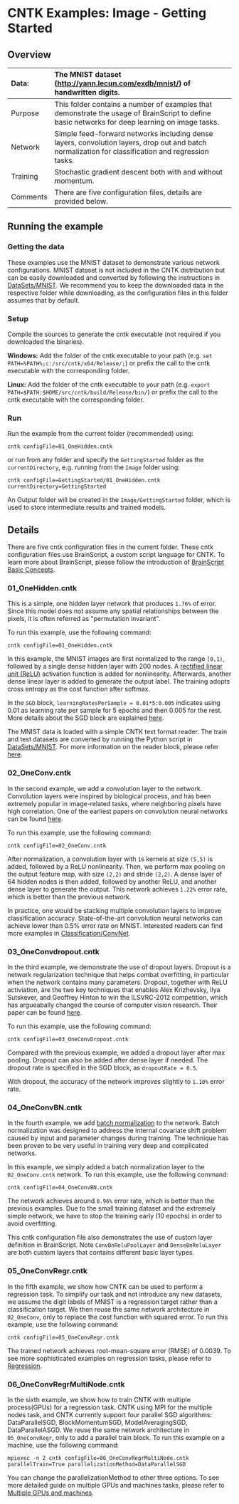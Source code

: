 # CNTK Examples: Image - Getting Started

## Overview

|Data:     |The MNIST dataset (http://yann.lecun.com/exdb/mnist/) of handwritten digits.
|:---------|:---
|Purpose   |This folder contains a number of examples that demonstrate the usage of BrainScript to define basic networks for deep learning on image tasks.
|Network   |Simple feed-forward networks including dense layers, convolution layers, drop out and batch normalization for classification and regression tasks.
|Training  |Stochastic gradient descent both with and without momentum.
|Comments  |There are five configuration files, details are provided below.

## Running the example

### Getting the data

These examples use the MNIST dataset to demonstrate various network configurations. MNIST dataset is not included in the CNTK distribution but can be easily downloaded and converted by following the instructions in [DataSets/MNIST](../DataSets/MNIST). We recommend you to keep the downloaded data in the respective folder while downloading, as the configuration files in this folder assumes that by default.

### Setup

Compile the sources to generate the cntk executable (not required if you downloaded the binaries).

__Windows:__ Add the folder of the cntk executable to your path
(e.g. `set PATH=%PATH%;c:/src/cntk/x64/Release/;`)
or prefix the call to the cntk executable with the corresponding folder.

__Linux:__ Add the folder of the cntk executable to your path
(e.g. `export PATH=$PATH:$HOME/src/cntk/build/Release/bin/`)
or prefix the call to the cntk executable with the corresponding folder.

### Run

Run the example from the current folder (recommended) using:

`cntk configFile=01_OneHidden.cntk`

or run from any folder and specify the `GettingStarted` folder as the `currentDirectory`,
e.g. running from the `Image` folder using:

`cntk configFile=GettingStarted/01_OneHidden.cntk currentDirectory=GettingStarted`

An Output folder will be created in the `Image/GettingStarted` folder, which is used to store intermediate results and trained models.

## Details

There are five cntk configuration files in the current folder. These cntk configuration files use BrainScript, a custom script language for CNTK. To learn more about BrainScript, please follow the introduction of [BrainScript Basic Concepts](https://github.com/Microsoft/CNTK/wiki/BS-Basic-concepts).

### 01_OneHidden.cntk

This is a simple, one hidden layer network that produces `1.76%` of error. Since this model does not assume any spatial relationships between the pixels, it is often referred as "permutation invariant". 

To run this example, use the following command:

`cntk configFile=01_OneHidden.cntk`

In this example, the MNIST images are first normalized to the range `[0,1)`, followed by a single dense hidden layer with 200 nodes. A [rectified linear unit (ReLU)](http://machinelearning.wustl.edu/mlpapers/paper_files/icml2010_NairH10.pdf) activation function is added for nonlinearity. Afterwards, another dense linear layer is added to generate the output label. The training adopts cross entropy as the cost function after softmax.

In the `SGD` block, `learningRatesPerSample = 0.01*5:0.005` indicates using 0.01 as learning rate per sample for 5 epochs and then 0.005 for the rest. More details about the SGD block are explained [here](https://github.com/Microsoft/CNTK/wiki/SGD-Block).

The MNIST data is loaded with a simple CNTK text format reader. The train and test datasets are converted by running the Python script in [DataSets/MNIST](../DataSets/MNIST). For more information on the reader block, please refer [here](https://github.com/Microsoft/CNTK/wiki/Reader-block).

### 02_OneConv.cntk

In the second example, we add a convolution layer to the network. Convolution layers were inspired by biological process, and has been extremely popular in image-related tasks, where neighboring pixels have high correlation. One of the earliest papers on convolution neural networks can be found [here](http://yann.lecun.com/exdb/publis/pdf/lecun-01a.pdf).

To run this example, use the following command:

`cntk configFile=02_OneConv.cntk`

After normalization, a convolution layer with `16` kernels at size `(5,5)` is added, followed by a ReLU nonlinearity. Then, we perform max pooling on the output feature map, with size `(2,2)` and stride `(2,2)`. A dense layer of 64 hidden nodes is then added, followed by another ReLU, and another dense layer to generate the output. This network achieves `1.22%` error rate, which is better than the previous network.

In practice, one would be stacking multiple convolution layers to improve classification accuracy. State-of-the-art convolution neural networks can achieve lower than 0.5% error rate on MNIST. Interested readers can find more examples in [Classification/ConvNet](../Classification/ConvNet).

### 03_OneConvdropout.cntk

In the third example, we demonstrate the use of dropout layers. Dropout is a network regularization technique that helps combat overfitting, in particular when the network contains many parameters. Dropout, together with ReLU activiation, are the two key techniques that enables Alex Krizhevsky, Ilya Sutskever, and Geoffrey Hinton to win the ILSVRC-2012 competition, which has argueabally changed the course of computer vision research. Their paper can be found [here](https://papers.nips.cc/paper/4824-imagenet-classification-with-deep-convolutional-neural-networks.pdf).

To run this example, use the following command:

`cntk configFile=03_OneConvDropout.cntk`

Compared with the previous example, we added a dropout layer after max pooling. Dropout can also be added after dense layer if needed. The dropout rate is specified in the SGD block, as `dropoutRate = 0.5`.

With dropout, the accuracy of the network improves slightly to `1.10%` error rate.

### 04_OneConvBN.cntk

In the fourth example, we add [batch normalization](https://arxiv.org/abs/1502.03167) to the network. Batch normalization was designed to address the internal covariate shift problem caused by input and parameter changes during training. The technique has been proven to be very useful in training very deep and complicated networks.

In this example, we simply added a batch normalization layer to the `02_OneConv.cntk` network. To run this example, use the following command:

`cntk configFile=04_OneConvBN.cntk`

The network achieves around `0.96%` error rate, which is better than the previous examples. Due to the small training dataset and the extremely simple network, we have to stop the training early (10 epochs) in order to avoid overfitting.

This cntk configuration file also demonstrates the use of custom layer definition in BrainScript. Note `ConvBnReluPoolLayer` and `DenseBnReluLayer` are both custom layers that contains different basic layer types.

### 05_OneConvRegr.cntk

In the fifth example, we show how CNTK can be used to perform a regression task. To simplify our task and not introduce any new datasets, we assume the digit labels of MNIST is a regression target rather than a classification target. We then reuse the same network architecture in `02_OneConv`, only to replace the cost function with squared error. To run this example, use the following command:

`cntk configFile=05_OneConvRegr.cntk`

 The trained network achieves root-mean-square error (RMSE) of 0.0039. To see more sophisticated examples on regression tasks, please refer to [Regression](../Regression).

 ### 06_OneConvRegrMultiNode.cntk

In the sixth example, we show how to train CNTK with multiple process(GPUs) for a regression task. CNTK using MPI for the multiple nodes task, and CNTK currently support four parallel SGD algorithms: DataParallelSGD, BlockMomentumSGD, ModelAveragingSGD, DataParallelASGD. We reuse the same network architecture in `05_OneConvRegr`, only to add a parallel train block. To run this example on a machine, use the following command:

`mpiexec -n 2 cntk configFile=06_OneConvRegrMultiNode.cntk parallelTrain=True parallelizationMethod=DataParallelSGD`

You can change the parallelizationMethod to other three options. To see more detailed guide on multiple GPUs and machines tasks, please refer to [Multiple GPUs and machines](https://github.com/Microsoft/CNTK/wiki/Multiple-GPUs-and-machines).


